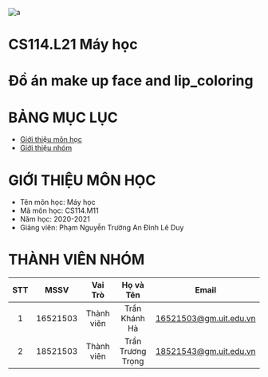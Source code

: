 ![a](https://user-images.githubusercontent.com/80948525/112105139-a1e3e600-8bde-11eb-85df-d94604713122.png)
# CS114.L21 Máy học
# Đồ án make up face and lip_coloring
# BẢNG MỤC LỤC #
- [Giới thiệu môn học](#giới-thiệu-môn-học)
- [Giới thiệu nhóm](#thành-viên-nhóm)
# GIỚI THIỆU MÔN HỌC #
- Tên môn học: Máy học 
- Mã môn học: CS114.M11
- Năm học: 2020-2021
- Giảng viên: Phạm Nguyễn Trường An
              Đình Lê Duy 
# THÀNH VIÊN NHÓM 
| STT |   MSSV   |   Vai Trò   |      Họ và Tên      |          Email         |
|:---:|:--------:|:-----------:|:-------------------:|:----------------------:|
| 1   | 16521503 | Thành viên  | Trần Khánh Hà       | 16521503@gm.uit.edu.vn |
| 2   | 18521503 | Thành viên  | Trần Trương Trọng   | 18521543@gm.uit.edu.vn |
